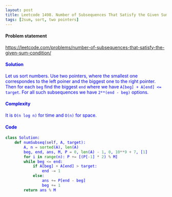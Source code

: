 ```yaml
---
layout: post
title: Leetcode 1498. Number of Subsequences That Satisfy the Given Sum Condition
tags: [2sum, sort, two pointers]
---
```


#### Problem statement

<a href="https://leetcode.com/problems/number-of-subsequences-that-satisfy-the-given-sum-condition/"> <font color = blue>https://leetcode.com/problems/number-of-subsequences-that-satisfy-the-given-sum-condition/

#### Solution
Let us sort numbers. Use two pointers, where the smallest one correspondes to the left poiner and the biggest one to the right pointer. Then for each `beg` find the biggest `end` where we have `A[beg] + A[end] <= target`. For all such subsequences we have `2**(end - beg)` options.

#### Complexity
It is `O(n log n)` for time and `O(n)` for space.

#### Code
```python
class Solution:
    def numSubseq(self, A, target):
        A, n = sorted(A), len(A)
        beg, end, ans, M, P = 0, len(A) - 1, 0, 10**9 + 7, [1]
        for i in range(n): P += [(P[-1] * 2) % M]
        while beg <= end:
            if A[beg] + A[end] > target:
                end -= 1
            else:
                ans += P[end - beg]
                beg += 1
        return ans % M
        
```
